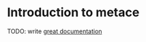# Introduction to metace

TODO: write [great documentation](http://jacobian.org/writing/what-to-write/)
